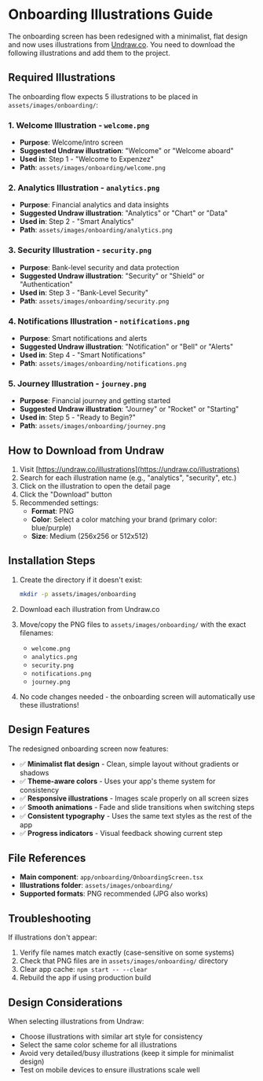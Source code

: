 # Onboarding Illustrations Guide

The onboarding screen has been redesigned with a minimalist, flat design and now uses illustrations from [Undraw.co](https://undraw.co/illustrations). You need to download the following illustrations and add them to the project.

## Required Illustrations

The onboarding flow expects 5 illustrations to be placed in `assets/images/onboarding/`:

### 1. Welcome Illustration - `welcome.png`
- **Purpose**: Welcome/intro screen
- **Suggested Undraw illustration**: "Welcome" or "Welcome aboard"
- **Used in**: Step 1 - "Welcome to Expenzez"
- **Path**: `assets/images/onboarding/welcome.png`

### 2. Analytics Illustration - `analytics.png`
- **Purpose**: Financial analytics and data insights
- **Suggested Undraw illustration**: "Analytics" or "Chart" or "Data"
- **Used in**: Step 2 - "Smart Analytics"
- **Path**: `assets/images/onboarding/analytics.png`

### 3. Security Illustration - `security.png`
- **Purpose**: Bank-level security and data protection
- **Suggested Undraw illustration**: "Security" or "Shield" or "Authentication"
- **Used in**: Step 3 - "Bank-Level Security"
- **Path**: `assets/images/onboarding/security.png`

### 4. Notifications Illustration - `notifications.png`
- **Purpose**: Smart notifications and alerts
- **Suggested Undraw illustration**: "Notification" or "Bell" or "Alerts"
- **Used in**: Step 4 - "Smart Notifications"
- **Path**: `assets/images/onboarding/notifications.png`

### 5. Journey Illustration - `journey.png`
- **Purpose**: Financial journey and getting started
- **Suggested Undraw illustration**: "Journey" or "Rocket" or "Starting"
- **Used in**: Step 5 - "Ready to Begin?"
- **Path**: `assets/images/onboarding/journey.png`

## How to Download from Undraw

1. Visit [https://undraw.co/illustrations](https://undraw.co/illustrations)
2. Search for each illustration name (e.g., "analytics", "security", etc.)
3. Click on the illustration to open the detail page
4. Click the "Download" button
5. Recommended settings:
   - **Format**: PNG
   - **Color**: Select a color matching your brand (primary color: blue/purple)
   - **Size**: Medium (256x256 or 512x512)

## Installation Steps

1. Create the directory if it doesn't exist:
   ```bash
   mkdir -p assets/images/onboarding
   ```

2. Download each illustration from Undraw.co

3. Move/copy the PNG files to `assets/images/onboarding/` with the exact filenames:
   - `welcome.png`
   - `analytics.png`
   - `security.png`
   - `notifications.png`
   - `journey.png`

4. No code changes needed - the onboarding screen will automatically use these illustrations!

## Design Features

The redesigned onboarding screen now features:
- ✅ **Minimalist flat design** - Clean, simple layout without gradients or shadows
- ✅ **Theme-aware colors** - Uses your app's theme system for consistency
- ✅ **Responsive illustrations** - Images scale properly on all screen sizes
- ✅ **Smooth animations** - Fade and slide transitions when switching steps
- ✅ **Consistent typography** - Uses the same text styles as the rest of the app
- ✅ **Progress indicators** - Visual feedback showing current step

## File References

- **Main component**: `app/onboarding/OnboardingScreen.tsx`
- **Illustrations folder**: `assets/images/onboarding/`
- **Supported formats**: PNG recommended (JPG also works)

## Troubleshooting

If illustrations don't appear:
1. Verify file names match exactly (case-sensitive on some systems)
2. Check that PNG files are in `assets/images/onboarding/` directory
3. Clear app cache: `npm start -- --clear`
4. Rebuild the app if using production build

## Design Considerations

When selecting illustrations from Undraw:
- Choose illustrations with similar art style for consistency
- Select the same color scheme for all illustrations
- Avoid very detailed/busy illustrations (keep it simple for minimalist design)
- Test on mobile devices to ensure illustrations scale well
